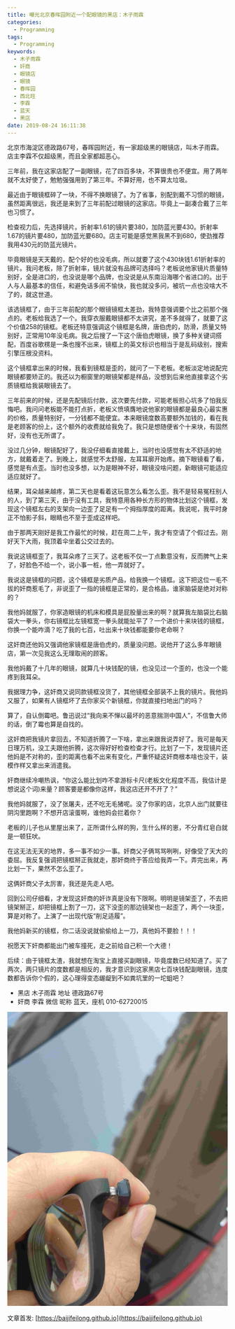 ```yaml
---
title: 曝光北京春晖园附近一个配眼镜的黑店：木子雨霖
categories:
  - Programming
tags:
  - Programming
keywords:
  - 木子雨霖
  - 奸商
  - 眼镜店
  - 眼镜
  - 春晖园
  - 西北旺
  - 李霖
  - 蓝天
  - 黑店
date: 2019-08-24 16:11:38
---
```


北京市海淀区德政路67号，春晖园附近，有一家超级黑的眼镜店，叫木子雨霖。店主李霖不仅超级黑，而且全家都超恶心。

三年前，我在这家店配了一副眼镜，花了四百多块，不算很贵也不便宜。用了两年就不太好使了，勉勉强强用到了第三年。不算好用，也不算太垃圾。

最近由于眼镜框碎了一块，不得不换眼镜了。为了省事，别配到戴不习惯的眼镜，虽然距离很远，我还是来到了三年前配过眼镜的这家店。毕竟上一副凑合戴了三年也习惯了。

检查视力后，先选择镜片。折射率1.61的镜片要380，加防蓝光要430。折射率1.67的镜片要480，加防蓝光要680。店主可能是感觉黑我黑不到680，使劲推荐我用430元的防蓝光镜片。

<!--more-->

毕竟眼镜是天天戴的，配个好的也没毛病，所以就要了这个430块钱1.61折射率的镜片。我问老板，除了折射率，镜片就没有品牌可选择吗？老板说他家镜片质量特别好，全是进口的，也没说是哪个品牌，也没说是从东南沿海哪个省进口的。出于人与人最基本的信任，和避免话多闹不愉快，我也就没多问，被坑一点也没啥大不了的，就这世道。

该选镜框了，由于三年前配的那个眼镜镜框太差劲，我特意强调要个比之前那个强点的。老板给我选了一个。我穿衣服戴眼镜都不太讲究，差不多就得了，就要了这个价值258的镜框。老板还特意强调这个镜框是名牌，唐伯虎的，防滑，质量又特别好，正常用10年没毛病。我之后搜了一下这个唐伯虎眼镜，换了多种关键词搭配，百度谷歌楞是一条也搜不出来，镜框上的英文标识也相当于是乱码级别，搜索引擎压根没资料。

这个镜框拿出来的时候，我看到镜框是歪的，就问了一下老板。老板淡定地说配完眼镜都要矫正的。我还以为橱窗里的眼镜架都是样品，没想到后来他直接拿这个劣质镜框给我装眼镜去了。

三年前来的时候，还是先配镜后付款，这次要先付款，可能老板担心坑多了怕我反悔吧。我问问老板能不能打点折，老板义愤填膺地说他家的眼镜都是最良心最实惠的价格，质量特别好，一分钱都不能便宜。本来眼镜度数高要额外加钱的，看在我是老顾客的份上，这个额外的收费就给我免了。我只是想随便省个十来块，有固然好，没有也无所谓了。

没过几分钟，眼镜配好了，我没仔细看直接戴上，当时也没感觉有太不舒适的地方，就戴着走了。到晚上，就感觉不太舒服，左耳耳廓开始疼。摘下眼镜看了看，感觉是有点歪。当时也没多想，以为是眼神不好，眼镜没啥问题，新眼镜可能适应适应就好了。

结果，耳朵越来越疼，第二天也是看着这玩意怎么看怎么歪。我不是轻易冤枉别人的人，到了第三天，由于没有工具，我特意用各种长方形的物体比划这个镜框，发现这个镜框左右的支架向一边歪了足足有一个拇指厚度的距离。我说呢，我平时身正不怕影子斜，眼睛也不至于歪成这样吧。

由于那两天刚好是我工作最忙的时候，赶在周二上午，我才有空请了个假过去。刚好天下大雨，我顶着伞坐着公交过去的。

我说这镜框歪了，我耳朵疼了三天了。这老板不仅一丁点歉意没有，反而脾气上来了，好脸色不给一个，说小事一桩，他一弄就好了。

我说这是镜框的问题，这个镜框是劣质产品，给我换一个镜框。这下把这位一毛不拔的奸商惹毛了，非说歪了一指的镜框是正常的，是合格品，谁家脑袋是绝对对称的？

我他妈就服了，你家造眼镜的机床和模具是屁股量出来的啊？就算我左脑袋比右脑袋大一拳头，你右镜框比左镜框宽一拳头就能扯平了？一个进价十来块钱的镜框，你换一个能咋滴？吃了我的七百，吐出来十块钱都能要你老命啊？

这奸商还他妈又强调他家镜框是唐伯虎的，质量没问题。说他开了这么多年眼镜店，第一次见我这么无理取闹的顾客。

我他妈戴了十几年的眼镜，就算几十块钱配的镜，也没见过一个歪的，也没一个能疼到我耳朵。

我据理力争，这奸商又说同款镜框没货了，其他镜框全部装不上我的镜片。我他妈又服了，如果有人镜框坏了去你家买个新镜框，你就直接扫地出门的吗？

算了，自认倒霉吧。鲁迅说过“我向来不惮以最坏的恶意揣测中国人”，不信鲁大师的话，倒了霉也算是自找的。

这奸商把我镜片拿回去，不知道折腾了一下啥，拿出来跟我说弄好了。我可是每天日理万机，没工夫跟他折腾，这次得好好检查检查才行。比划了一下，发现镜片还他妈是不对称的，歪的距离也看不出来有变化，严重怀疑这奸商根本啥也没干，装模作样又拿出来消遣我。

奸商继续冷嘲热讽，“你这么能比划咋不拿游标卡尺(老板文化程度不高，我估计是想说这个词)来量？顾客要是都像你这样，我这店还开不开了？”

我他妈就服了，没了张屠夫，还不吃无毛猪呢。没了你家的店，北京人出门就要往阴沟里跑啊？不想开店滚蛋啊，谁他妈会拦着你？

老板的儿子也从里屋出来了，正所谓什么样的狗，生什么样的崽，不分青红皂白就是一顿狂吠。

在这无法无天的地界，多一事不如少一事。奸商父子俩骂骂咧咧，好像受了天大的委屈。我反复强调把镜框掰正我就走，那奸商终于答应给我弄一下。弄完出来，再比划一下，果然不怎么歪了。

这俩奸商父子太厉害，我还是先走人吧。

回到公司仔细看，才发现这奸商的奸诈真是没有下限啊。明明是镜架歪了，不去把镜架掰正，却把镜框上割了一刀，这下没歪的那边镜架也一起歪了，两个一块歪，算是对称了。上演了一出现代版“削足适履”。 

我他妈新买的镜框，你二话没说就偷偷给上一刀，真他妈不要脸！！！

祝愿天下奸商都能出门被车撞死，走之前给自己积一个大德！

后续：由于镜框太渣，我就想在淘宝上直接买副眼镜，毕竟度数已经知道了。买了两次，两只镜片的度数都是相反的，我才意识到这家黑店七百块钱配副眼镜，连度数都告诉你个假的，这心理得变态龌龊到不如粪坑里的一坨蛆吧？

- 黑店 木子雨霖 地址 德政路67号
- 奸商 李霖 微信 昵称 蓝天，座机 010-62720015

![被削过的镜框](https://raw.githubusercontent.com/baijifeilong/resources/master/woodson/1.jpg)

文章首发: [https://baijifeilong.github.io](https://baijifeilong.github.io)
